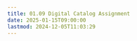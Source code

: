 ```yaml
---
title: 01.09 Digital Catalog Assignment
date: 2025-01-15T09:00:00
lastmod: 2024-12-05T11:03:29
---
```

